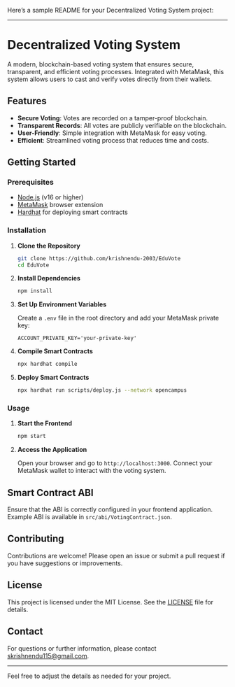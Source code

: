 Here’s a sample README for your Decentralized Voting System project:

---

# Decentralized Voting System

A modern, blockchain-based voting system that ensures secure, transparent, and efficient voting processes. Integrated with MetaMask, this system allows users to cast and verify votes directly from their wallets.

## Features

- **Secure Voting**: Votes are recorded on a tamper-proof blockchain.
- **Transparent Records**: All votes are publicly verifiable on the blockchain.
- **User-Friendly**: Simple integration with MetaMask for easy voting.
- **Efficient**: Streamlined voting process that reduces time and costs.

## Getting Started

### Prerequisites

- [Node.js](https://nodejs.org/) (v16 or higher)
- [MetaMask](https://metamask.io/) browser extension
- [Hardhat](https://hardhat.org/) for deploying smart contracts

### Installation

1. **Clone the Repository**

   ```bash
   git clone https://github.com/krishnendu-2003/EduVote
   cd EduVote
   ```

2. **Install Dependencies**

   ```bash
   npm install
   ```

3. **Set Up Environment Variables**

   Create a `.env` file in the root directory and add your MetaMask private key:

   ```env
   ACCOUNT_PRIVATE_KEY='your-private-key'
   ```

4. **Compile Smart Contracts**

   ```bash
   npx hardhat compile
   ```

5. **Deploy Smart Contracts**

   ```bash
   npx hardhat run scripts/deploy.js --network opencampus
   ```

### Usage

1. **Start the Frontend**

   ```bash
   npm start
   ```

2. **Access the Application**

   Open your browser and go to `http://localhost:3000`. Connect your MetaMask wallet to interact with the voting system.

## Smart Contract ABI

Ensure that the ABI is correctly configured in your frontend application. Example ABI is available in `src/abi/VotingContract.json`.

## Contributing

Contributions are welcome! Please open an issue or submit a pull request if you have suggestions or improvements.

## License

This project is licensed under the MIT License. See the [LICENSE](LICENSE) file for details.

## Contact

For questions or further information, please contact [skrishnendu115@gmail.com](mailto:your-email@example.com).

---

Feel free to adjust the details as needed for your project.